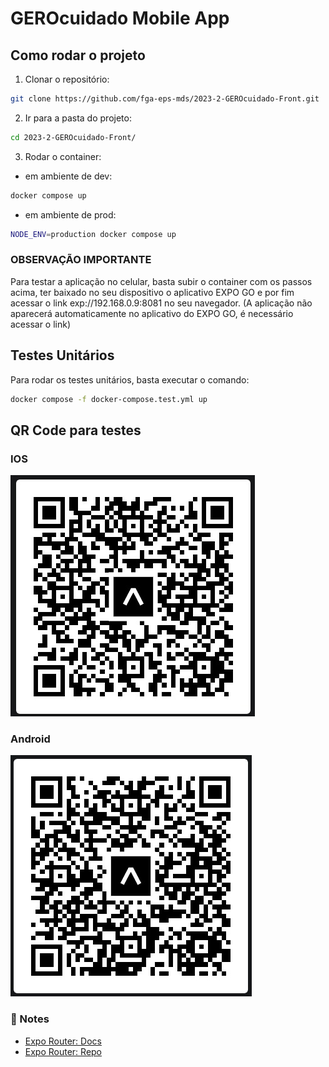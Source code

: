 # GEROcuidado Mobile App

## Como rodar o projeto

1. Clonar o repositório:
```bash
git clone https://github.com/fga-eps-mds/2023-2-GEROcuidado-Front.git
```

2. Ir para a pasta do projeto:
```bash
cd 2023-2-GEROcuidado-Front/
```

3. Rodar o container:
- em ambiente de dev:
```bash
docker compose up
```

- em ambiente de prod:
```bash
NODE_ENV=production docker compose up
```

### OBSERVAÇÃO IMPORTANTE

Para testar a aplicação no celular, basta subir o container com os passos acima, ter baixado no seu dispositivo o aplicativo EXPO GO e por fim acessar o link exp://192.168.0.9:8081 no seu navegador. (A aplicação não aparecerá automaticamente no aplicativo do EXPO GO, é necessário acessar o link)

## Testes Unitários

Para rodar os testes unitários, basta executar o comando:
```bash
docker compose -f docker-compose.test.yml up
```

## QR Code para testes
### IOS
![IOS](assets/testes/ios_27-10.png.jpeg)
### Android
![Android](assets/testes/Android_27-10.png)
### 📝 Notes

- [Expo Router: Docs](https://expo.github.io/router)
- [Expo Router: Repo](https://github.com/expo/router)
